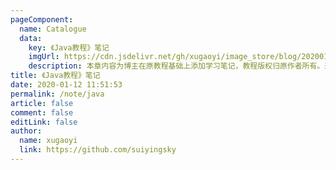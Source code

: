 ```yaml
---
pageComponent: 
  name: Catalogue
  data: 
    key: 《Java教程》笔记
    imgUrl: https://cdn.jsdelivr.net/gh/xugaoyi/image_store/blog/20200112120340.png
    description: 本章内容为博主在原教程基础上添加学习笔记，教程版权归原作者所有。来源：<a href='https://wangdoc.com/javascript/' target='_blank'>JavaScript教程</a>
title: 《Java教程》笔记
date: 2020-01-12 11:51:53
permalink: /note/java
article: false
comment: false
editLink: false
author: 
  name: xugaoyi
  link: https://github.com/suiyingsky
---
```

